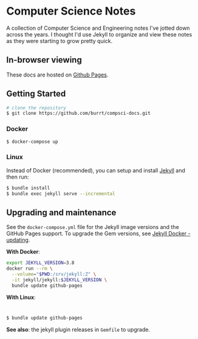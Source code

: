 # Computer Science Notes

A collection of Computer Science and Engineering notes I've jotted down across the years.
I thought I'd use Jekyll to organize and view these notes as they were starting to grow pretty quick.

## In-browser viewing

These docs are hosted on [Github Pages](https://burrt.github.io/compsci-docs/).

## Getting Started

```sh
# clone the repository
$ git clone https://github.com/burrt/compsci-docs.git
```

### Docker

```bash
$ docker-compose up
```

### Linux

Instead of Docker (recommended), you can setup and install [Jekyll](https://jekyllrb.com/docs/) and then run:

```bash
$ bundle install
$ bundle exec jekyll serve --incremental
```

## Upgrading and maintenance

See the `docker-compose.yml` file for the Jekyll image versions and the GitHub Pages support.
To upgrade the Gem versions, see [Jekyll Docker - updating](https://github.com/envygeeks/jekyll-docker/tree/master#updating).

**With Docker**:

```bash
export JEKYLL_VERSION=3.8
docker run --rm \
  --volume="$PWD:/srv/jekyll:Z" \
  -it jekyll/jekyll:$JEKYLL_VERSION \
  bundle update github-pages
```

**With Linux**:

#
```bash
$ bundle update github-pages
```

**See also**: the jekyll plugin releases in `Gemfile` to upgrade.
